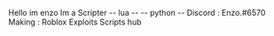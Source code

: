 Hello im enzo Im a Scripter
-- lua --
-- python --
Discord : Enzo.#6570
Making : Roblox Exploits Scripts hub
